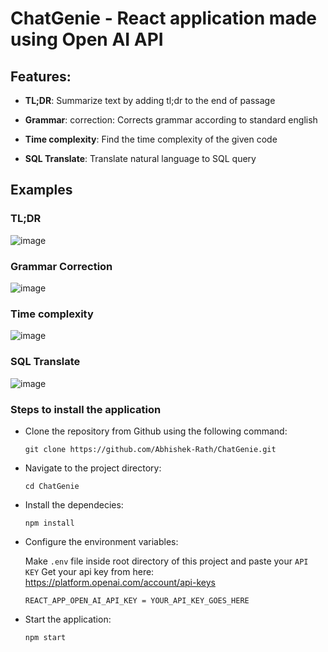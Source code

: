 # ChatGenie - React application made using Open AI API

## Features:
- **TL;DR**: Summarize text by adding tl;dr to the end of passage

- **Grammar**: correction: Corrects grammar according to standard english

- **Time complexity**: Find the time complexity of the given code

- **SQL Translate**: Translate natural language to SQL query

## Examples

### TL;DR
![image](https://user-images.githubusercontent.com/60350731/232070796-87f6cd07-e96e-4cd4-84ab-b0c3fc47adb4.png)


### Grammar Correction
![image](https://user-images.githubusercontent.com/60350731/232071042-5152cce9-865b-45f4-baf8-5c67f9507be8.png)


### Time complexity
![image](https://user-images.githubusercontent.com/60350731/232071691-6d33244f-b5ff-4ffd-9d72-f8f99fc886a2.png)


### SQL Translate 
![image](https://user-images.githubusercontent.com/60350731/232072627-11e6336c-6f52-4a46-92b5-c37e7ebaa1e4.png)


### Steps to install the application
- Clone the repository from Github using the following command:
    ``` 
    git clone https://github.com/Abhishek-Rath/ChatGenie.git
    ```

- Navigate to the project directory:
    ```
    cd ChatGenie
    ```

- Install the dependecies:
    ```
    npm install
    ```

- Configure the environment variables: 

    Make ```.env``` file inside root directory of this project and paste your ```API KEY```
    Get your api key from here: https://platform.openai.com/account/api-keys
    ```
    REACT_APP_OPEN_AI_API_KEY = YOUR_API_KEY_GOES_HERE
    ```

- Start the application:
    ```
    npm start
    ```